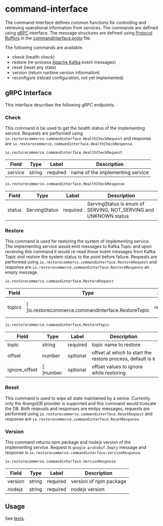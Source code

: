 # command-interface

The command-interface defines common functions for controlling and retrieving operational information from services. The commands are defined using [gRPC](https://grpc.io/docs/) interface. The message structures are defined using [Protocol Buffers](https://developers.google.com/protocol-buffers/) in the [commandinterface.proto](https://github.com/restorecommerce/protos/blob/master/io/restorecommerce/commandinterface.proto) file.

The following commands are available:

- check (health check)
- restore (re-process [Apache Kafka](https://kafka.apache.org/) event messages)
- reset (reset any state)
- version (return runtime version information)
- reconfigure (reload configuration, not yet implemented)

## gRPC Interface

This interface describes the following gRPC endpoints.

### Check

This command is be used to get the health status of the implementing service. Requests are performed using `io.restorecommerce.commandinterface.HealthCheckRequest` and response are `io.restorecommerce.commandinterface.HealthCheckResponse`.

`io.restorecommerce.commandinterface.HealthCheckRequest`

| Field | Type | Label | Description |
| ----- | ---- | ----- | ----------- |
| service | string | required | name of the implementing service |

`io.restorecommerce.commandinterface.HealthCheckResponse`

| Field | Type | Label | Description |
| ----- | ---- | ----- | ----------- |
| status | ServingStatus | required | ServingStatus is enum of SERVING, NOT_SERVING and UNKNOWN status |

### Restore

This command is used for restoring the system of implementing service.
The implementing service would emit messages to Kafka Topic and upon receiving this command it would re-read those event messages from Kafka Topic and restore the system status to the point before failure.
Requests are performed using `io.restorecommerce.commandinterface.RestoreRequest` and response are `io.restorecommerce.commandinterface.RestoreResponse` an empty message.

`io.restorecommerce.commandinterface.RestoreRequest`

| Field | Type | Label | Description |
| ----- | ---- | ----- | ----------- |
| topics | [ ]io.restorecommerce.commandinterface.RestoreTopic | required | list of topics for restoration |

`io.restorecommerce.commandinterface.RestoreTopic`

| Field | Type | Label | Description |
| ----- | ---- | ----- | ----------- |
| topic | string | required | topic name to restore |
| offset | number | optional | offset at which to start the restore process, default is `0` |
| ignore_offset | [ ]number | optional | offset values to ignore while restoring |

### Reset

This command is used to wipe all state maintained by a serice.
Currently only the ArangoDB provider is supported and this command would truncate the DB. Both reqeusts and responses are emtpy messages, requests are performed using `io.restorecommerce.commandinterface.ResetRequest` and response are `io.restorecommerce.commandinterface.ResetResponse`.

### Version

This command returns npm package and nodejs version of the implementing service. Request is `google.protobuf.Empty` message and response is `io.restorecommerce.commandinterface.VersionResponse`.

`io.restorecommerce.commandinterface.VersionResponse`

| Field | Type | Label | Description |
| ----- | ---- | ----- | ----------- |
| version | string | required | version of npm package |
| nodejs | string | required | nodejs version |


## Usage

See [tests](test/command_test).

